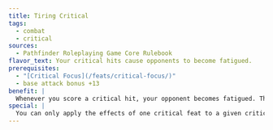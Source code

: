 ```yaml
---
title: Tiring Critical
tags:
  - combat
  - critical
sources:
  - Pathfinder Roleplaying Game Core Rulebook
flavor_text: Your critical hits cause opponents to become fatigued.
prerequisites:
  - "[Critical Focus](/feats/critical-focus/)"
  - base attack bonus +13
benefit: |
  Whenever you score a critical hit, your opponent becomes fatigued. This feat has no additional effect on a fatigued or exhausted creature.
special: |
  You can only apply the effects of one critical feat to a given critical hit unless you possess [Critical Mastery](/feats/critical-mastery/).
---
```


